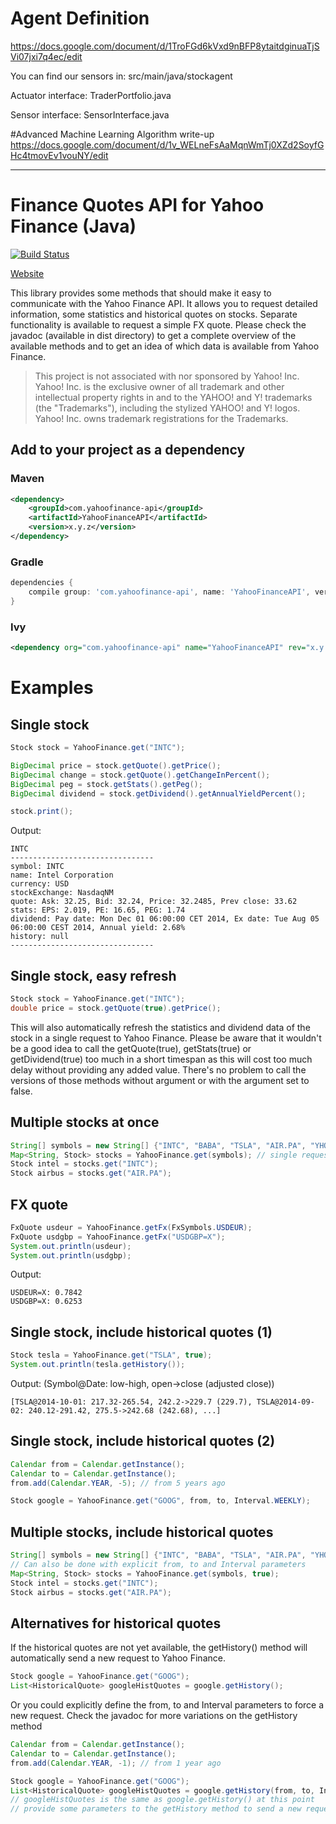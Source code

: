 # Agent Definition
https://docs.google.com/document/d/1TroFGd6kVxd9nBFP8ytaitdginuaTjSVi07jxi7q4ec/edit

You can find our sensors in: src/main/java/stockagent

Actuator interface:
TraderPortfolio.java

Sensor interface:
SensorInterface.java

#Advanced Machine Learning Algorithm write-up
https://docs.google.com/document/d/1v_WELneFsAaMqnWmTj0XZd2SoyfGHc4tmovEv1vouNY/edit


----------------------------------------------------------------------------------------------------------------------------------
# Finance Quotes API for Yahoo Finance (Java)

[![Build Status](https://travis-ci.org/sstrickx/yahoofinance-api.svg?branch=master)](https://travis-ci.org/sstrickx/yahoofinance-api)

[Website](http://financequotes-api.com)

This library provides some methods that should make it easy to communicate with the Yahoo Finance API. It allows you to request detailed information, some statistics and historical quotes on stocks. Separate functionality is available to request a simple FX quote.
Please check the javadoc (available in dist directory) to get a complete overview of the available methods and to get an idea of which data is available from Yahoo Finance.

> This project is not associated with nor sponsored by Yahoo! Inc. Yahoo! Inc. is the exclusive owner of all trademark and other intellectual property rights in and to the YAHOO! and Y! trademarks (the "Trademarks"), including the stylized YAHOO! and Y! logos. Yahoo! Inc. owns trademark registrations for the Trademarks.

## Add to your project as a dependency
### Maven
```xml
<dependency>
    <groupId>com.yahoofinance-api</groupId>
    <artifactId>YahooFinanceAPI</artifactId>
    <version>x.y.z</version>
</dependency>
```
### Gradle
```groovy
dependencies {
    compile group: 'com.yahoofinance-api', name: 'YahooFinanceAPI', version: 'x.y.z'
}
```
### Ivy
```xml
<dependency org="com.yahoofinance-api" name="YahooFinanceAPI" rev="x.y.z" />
```

# Examples
## Single stock
```java
Stock stock = YahooFinance.get("INTC");

BigDecimal price = stock.getQuote().getPrice();
BigDecimal change = stock.getQuote().getChangeInPercent();
BigDecimal peg = stock.getStats().getPeg();
BigDecimal dividend = stock.getDividend().getAnnualYieldPercent();

stock.print();
```
Output:
```
INTC
--------------------------------
symbol: INTC
name: Intel Corporation
currency: USD
stockExchange: NasdaqNM
quote: Ask: 32.25, Bid: 32.24, Price: 32.2485, Prev close: 33.62
stats: EPS: 2.019, PE: 16.65, PEG: 1.74
dividend: Pay date: Mon Dec 01 06:00:00 CET 2014, Ex date: Tue Aug 05 06:00:00 CEST 2014, Annual yield: 2.68%
history: null
--------------------------------
```

## Single stock, easy refresh
```java
Stock stock = YahooFinance.get("INTC");
double price = stock.getQuote(true).getPrice();
```
This will also automatically refresh the statistics and dividend data of the stock in a single request to Yahoo Finance.
Please be aware that it wouldn't be a good idea to call the getQuote(true), getStats(true) or getDividend(true) too much in a short timespan as this will cost too much delay without providing any added value. There's no problem to call the versions of those methods without argument or with the argument set to false.

## Multiple stocks at once
```java
String[] symbols = new String[] {"INTC", "BABA", "TSLA", "AIR.PA", "YHOO"};
Map<String, Stock> stocks = YahooFinance.get(symbols); // single request
Stock intel = stocks.get("INTC");
Stock airbus = stocks.get("AIR.PA");
```

## FX quote
```java
FxQuote usdeur = YahooFinance.getFx(FxSymbols.USDEUR);
FxQuote usdgbp = YahooFinance.getFx("USDGBP=X");
System.out.println(usdeur);
System.out.println(usdgbp);
```
Output:
```
USDEUR=X: 0.7842
USDGBP=X: 0.6253
```

## Single stock, include historical quotes (1)
```java
Stock tesla = YahooFinance.get("TSLA", true);
System.out.println(tesla.getHistory());
```
Output: (Symbol@Date: low-high, open->close (adjusted close))
```
[TSLA@2014-10-01: 217.32-265.54, 242.2->229.7 (229.7), TSLA@2014-09-02: 240.12-291.42, 275.5->242.68 (242.68), ...]
```

## Single stock, include historical quotes (2)
```java
Calendar from = Calendar.getInstance();
Calendar to = Calendar.getInstance();
from.add(Calendar.YEAR, -5); // from 5 years ago

Stock google = YahooFinance.get("GOOG", from, to, Interval.WEEKLY);
```

## Multiple stocks, include historical quotes
```java
String[] symbols = new String[] {"INTC", "BABA", "TSLA", "AIR.PA", "YHOO"};
// Can also be done with explicit from, to and Interval parameters
Map<String, Stock> stocks = YahooFinance.get(symbols, true);
Stock intel = stocks.get("INTC");
Stock airbus = stocks.get("AIR.PA");
```

## Alternatives for historical quotes
If the historical quotes are not yet available, the getHistory() method will automatically send a new request to Yahoo Finance.
```java
Stock google = YahooFinance.get("GOOG");
List<HistoricalQuote> googleHistQuotes = google.getHistory();
```
Or you could explicitly define the from, to and Interval parameters to force a new request.
Check the javadoc for more variations on the getHistory method
```java
Calendar from = Calendar.getInstance();
Calendar to = Calendar.getInstance();
from.add(Calendar.YEAR, -1); // from 1 year ago

Stock google = YahooFinance.get("GOOG");
List<HistoricalQuote> googleHistQuotes = google.getHistory(from, to, Interval.DAILY);
// googleHistQuotes is the same as google.getHistory() at this point
// provide some parameters to the getHistory method to send a new request to Yahoo Finance
```
